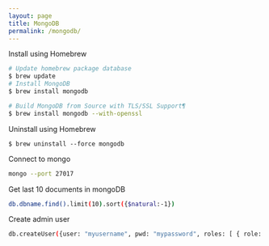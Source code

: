 ```yaml
---
layout: page
title: MongoDB
permalink: /mongodb/
---
```


Install using Homebrew

```bash
# Update homebrew package database
$ brew update
# Install MongoDB
$ brew install mongodb

# Build MongoDB from Source with TLS/SSL Support¶
$ brew install mongodb --with-openssl
```

Uninstall using Homebrew

```
$ brew uninstall --force mongodb
```


Connect to mongo

```bash
mongo --port 27017
```

Get last 10 documents in mongoDB

```bash
db.dbname.find().limit(10).sort({$natural:-1})
```

Create admin user

```bash
db.createUser({user: "myusername", pwd: "mypassword", roles: [ { role: "userRole", db:"dbname" }]})
```

